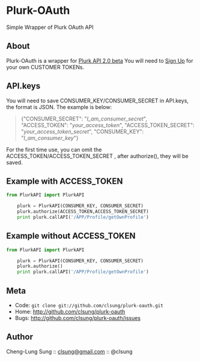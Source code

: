 Plurk-OAuth
======

Simple Wrapper of Plurk OAuth API

About
----
Plurk-OAuth is a wrapper for [Plurk API 2.0 beta](http://www.plurk.com/API/2)
You will need to [Sign Up](http://www.plurk.com/PlurkApp/register) for your own CUSTOMER TOKENs.

API.keys
----
You will need to save CONSUMER_KEY/CONSUMER_SECRET in API.keys, the
format is JSON. The example is below:

> {"CONSUMER_SECRET": "<i>I_am_consumer_secret</i>", "ACCESS_TOKEN": "<i>your_access_token</i>", "ACCESS_TOKEN_SECRET": "<i>your_access_token_secret</i>", "CONSUMER_KEY": "<i>I_am_consumer_key</i>"}

For the first time use, you can omit the ACCESS_TOKEN/ACCESS_TOKEN_SECRET
, after authorize(), they will be saved.


Example with ACCESS_TOKEN
----
``` python
from PlurkAPI import PlurkAPI

    plurk = PlurkAPI(CONSUMER_KEY, CONSUMER_SECRET)
    plurk.authorize(ACCESS_TOKEN,ACCESS_TOKEN_SECRET)
    print plurk.callAPI('/APP/Profile/getOwnProfile')
```


Example without ACCESS_TOKEN
----
``` python
from PlurkAPI import PlurkAPI

    plurk = PlurkAPI(CONSUMER_KEY, CONSUMER_SECRET)
    plurk.authorize()
    print plurk.callAPI('/APP/Profile/getOwnProfile')
```


Meta
----

* Code: `git clone git://github.com/clsung/plurk-oauth.git`
* Home: <http://github.com/clsung/plurk-oauth>
* Bugs: <http://github.com/clsung/plurk-oauth/issues>

Author
------

Cheng-Lung Sung :: clsung@gmail.com :: @clsung
